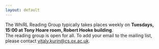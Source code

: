 ```yaml
---
layout: default
---
```


The WhiRL Reading Group typically takes places weekly on **Tuesdays, 15:00 at Tony Hoare room, Robert Hooke building**.  
The reading group is open for all. To add your email to the mailing list, please contact [vitaly.kurin@cs.ox.ac.uk](vitaly.kurin@cs.ox.ac.uk).
